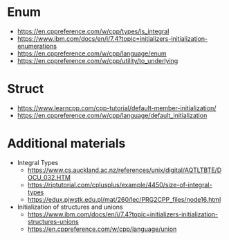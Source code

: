 # Enum
- https://en.cppreference.com/w/cpp/types/is_integral 
- https://www.ibm.com/docs/en/i/7.4?topic=initializers-initialization-enumerations 
- https://en.cppreference.com/w/cpp/language/enum
- https://en.cppreference.com/w/cpp/utility/to_underlying
# Struct
- https://www.learncpp.com/cpp-tutorial/default-member-initialization/
- https://en.cppreference.com/w/cpp/language/default_initialization
# Additional materials
- Integral Types
  - https://www.cs.auckland.ac.nz/references/unix/digital/AQTLTBTE/DOCU_032.HTM
  - https://riptutorial.com/cplusplus/example/4450/size-of-integral-types
  - https://edux.pjwstk.edu.pl/mat/260/lec/PRG2CPP_files/node16.html
- Initialization of structures and unions
  - https://www.ibm.com/docs/en/i/7.4?topic=initializers-initialization-structures-unions
  - https://en.cppreference.com/w/cpp/language/union 
